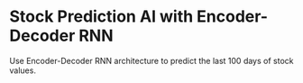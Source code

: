 # Stock Prediction AI with Encoder-Decoder RNN

Use Encoder-Decoder RNN architecture to predict the last 100 days of stock values.
